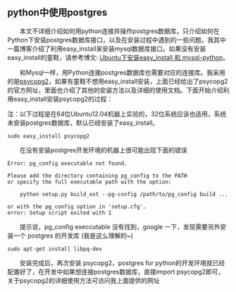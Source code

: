 ## python中使用postgres

　　本文不详细介绍如何用python连接并操作postgres数据库，只介绍如何在Python下安装postgres数据库接口，以及在安装过程中遇到的一些问题。我其中一篇博客介绍了利用easy\_install来安装mysql数据库接口。如果没有安装easy\_install的童鞋，请参考博文: [Ubuntu下安装easy\_install 和 mysql-python](./#post/201212040000)。

　　和Mysql一样，用Python连接postgres数据库也需要对应的连接库。我采用的是[psycopg2](http://initd.org/psycopg/)，如果有童鞋不想用easy\_install安装，上面已经给出了psycopg2的官方网址，里面也介绍了其他的安装方法以及详细的使用文档。下面开始介绍利用easy\_install安装psycopg2的过程：

注：以下过程是在64位Ubuntu12.04机器上实验的，32位系统应该也适用，系统未安装postgres数据库，默认已经安装了easy\_install。

	sudo easy_install psycopg2

　　在没有安装postgres开发环境的机器上很可能出现下面的错误

	Error: pg_config executable not found.

	Please add the directory containing pg_config to the PATH
	or specify the full executable path with the option:

    	python setup.py build_ext --pg-config /path/to/pg_config build ...

	or with the pg_config option in 'setup.cfg'.
	error: Setup script exited with 1

　　提示说，pg_config execcutable 没有找到，google 一下，发现需要另外安装一个 postgres 的开发库 (我是这么理解的~)

	sudo apt-get install libpq-dev
　　安装完成后，再次安装 psycopg2，postgres for python的开发环境就已经配置好了，在开发中如果想连接postgres数据库，直接import psycopg2即可，关于psycopg2的详细使用方法可访问我上面提供的网址